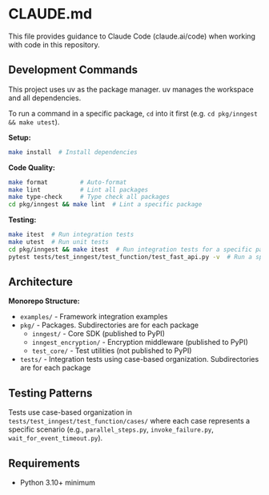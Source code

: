 # CLAUDE.md

This file provides guidance to Claude Code (claude.ai/code) when working with code in this repository.

## Development Commands

This project uses uv as the package manager. uv manages the workspace and all dependencies.

To run a command in a specific package, `cd` into it first (e.g. `cd pkg/inngest && make utest`).

**Setup:**

```bash
make install  # Install dependencies
```

**Code Quality:**

```bash
make format         # Auto-format
make lint           # Lint all packages
make type-check     # Type check all packages
cd pkg/inngest && make lint  # Lint a specific package
```

**Testing:**

```bash
make itest  # Run integration tests
make utest  # Run unit tests
cd pkg/inngest && make itest  # Run integration tests for a specific package
pytest tests/test_inngest/test_function/test_fast_api.py -v  # Run a specific test file
```

## Architecture

**Monorepo Structure:**

- `examples/` - Framework integration examples
- `pkg/` - Packages. Subdirectories are for each package
  - `inngest/` - Core SDK (published to PyPI)
  - `inngest_encryption/` - Encryption middleware (published to PyPI)
  - `test_core/` - Test utilities (not published to PyPI)
- `tests/` - Integration tests using case-based organization. Subdirectories are for each package

## Testing Patterns

Tests use case-based organization in `tests/test_inngest/test_function/cases/` where each case represents a specific scenario (e.g., `parallel_steps.py`, `invoke_failure.py`, `wait_for_event_timeout.py`).

## Requirements

- Python 3.10+ minimum
